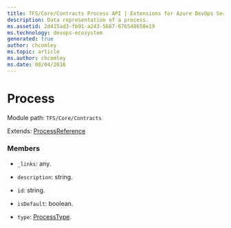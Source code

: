 ```yaml
---
title: TFS/Core/Contracts Process API | Extensions for Azure DevOps Services
description: Data representation of a process.
ms.assetid: 2d415ad3-fb91-a243-5687-676548658e19
ms.technology: devops-ecosystem
generated: true
author: chcomley
ms.topic: article
ms.author: chcomley
ms.date: 08/04/2016
---
```


# Process

Module path: `TFS/Core/Contracts`

Extends: [ProcessReference](../../../TFS/Core/Contracts/ProcessReference.md)

### Members

* `_links`: any.

* `description`: string.

* `id`: string.

* `isDefault`: boolean.

* `type`: [ProcessType](../../../TFS/Core/Contracts/ProcessType.md).
